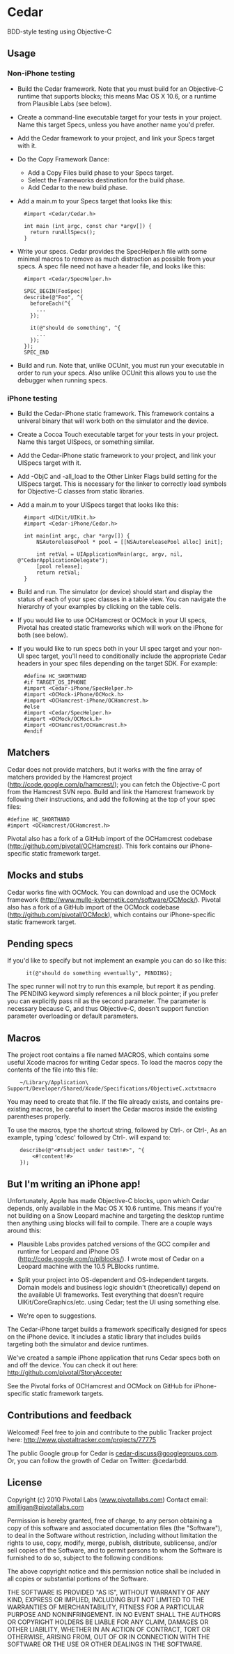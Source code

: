# Cedar

BDD-style testing using Objective-C


## Usage

### Non-iPhone testing

* Build the Cedar framework.  Note that you must build for an Objective-C
  runtime that supports blocks; this means Mac OS X 10.6, or a runtime from
  Plausible Labs (see below).
* Create a command-line executable target for your tests in your project.  Name
  this target Specs, unless you have another name you'd prefer.
* Add the Cedar framework to your project, and link your Specs target with it.
* Do the Copy Framework Dance:
    - Add a Copy Files build phase to your Specs target.
    - Select the Frameworks destination for the build phase.
    - Add Cedar to the new build phase.
* Add a main.m to your Specs target that looks like this:

        #import <Cedar/Cedar.h>

        int main (int argc, const char *argv[]) {
          return runAllSpecs();
        }

* Write your specs.  Cedar provides the SpecHelper.h file with some minimal
  macros to remove as much distraction as possible from your specs.  A spec
  file need not have a header file, and looks like this:

        #import <Cedar/SpecHelper.h>

        SPEC_BEGIN(FooSpec)
        describe(@"Foo", ^{
          beforeEach(^{
            ...
          });

          it(@"should do something", ^{
            ...
          });
        });
        SPEC_END

* Build and run.  Note that, unlike OCUnit, you must run your executable in
  order to run your specs.  Also unlike OCUnit this allows you to use the
  debugger when running specs.

### iPhone testing

* Build the Cedar-iPhone static framework.  This framework contains a univeral
  binary that will work both on the simulator and the device.
* Create a Cocoa Touch executable target for your tests in your project.  Name
  this target UISpecs, or something similar.
* Add the Cedar-iPhone static framework to your project, and link your UISpecs
  target with it.
* Add -ObjC and -all_load to the Other Linker Flags build setting for the
  UISpecs target.  This is necessary for the linker to correctly load symbols
  for Objective-C classes from static libraries.
* Add a main.m to your UISpecs target that looks like this:

        #import <UIKit/UIKit.h>
        #import <Cedar-iPhone/Cedar.h>

        int main(int argc, char *argv[]) {
            NSAutoreleasePool * pool = [[NSAutoreleasePool alloc] init];

            int retVal = UIApplicationMain(argc, argv, nil, @"CedarApplicationDelegate");
            [pool release];
            return retVal;
        }

* Build and run.  The simulator (or device) should start and display the status
  of each of your spec classes in a table view.  You can navigate the hierarchy
  of your examples by clicking on the table cells.
* If you would like to use OCHamcrest or OCMock in your UI specs, Pivotal has
  created static frameworks which will work on the iPhone for both (see below).
* If you would like to run specs both in your UI spec target and your non-UI
  spec target, you'll need to conditionally include the appropriate Cedar
  headers in your spec files depending on the target SDK.  For example:

        #define HC_SHORTHAND
        #if TARGET_OS_IPHONE
        #import <Cedar-iPhone/SpecHelper.h>
        #import <OCMock-iPhone/OCMock.h>
        #import <OCHamcrest-iPhone/OCHamcrest.h>
        #else
        #import <Cedar/SpecHelper.h>
        #import <OCMock/OCMock.h>
        #import <OCHamcrest/OCHamcrest.h>
        #endif


## Matchers

Cedar does not provide matchers, but it works with the fine array of matchers
provided by the Hamcrest project (http://code.google.com/p/hamcrest/); you can
fetch the Objective-C port from the Hamcrest SVN repo.  Build and link the
Hamcrest framework by following their instructions, and add the following at
the top of your spec files:

    #define HC_SHORTHAND
    #import <OCHamcrest/OCHamcrest.h>

Pivotal also has a fork of a GitHub import of the OCHamcrest codebase
(http://github.com/pivotal/OCHamcrest).  This fork contains our iPhone-specific
static framework target.


## Mocks and stubs

Cedar works fine with OCMock.  You can download and use the OCMock framework
(http://www.mulle-kybernetik.com/software/OCMock/).  Pivotal also has a fork of
a GitHub import of the OCMock codebase (http://github.com/pivotal/OCMock), which
contains our iPhone-specific static framework target.


## Pending specs

If you'd like to specify but not implement an example you can do so like this:

          it(@"should do something eventually", PENDING);

The spec runner will not try to run this example, but report it as pending.  The
PENDING keyword simply references a nil block pointer; if you prefer you can
explicitly pass nil as the second parameter.  The parameter is necessary because
C, and thus Objective-C, doesn't support function parameter overloading or
default parameters.

## Macros

The project root contains a file named MACROS, which contains some useful Xcode
macros for writing Cedar specs.  To load the macros copy the contents of the
file into this file:

        ~/Library/Application\ Support/Developer/Shared/Xcode/Specifications/ObjectiveC.xctxtmacro

You may need to create that file.  If the file already exists, and contains pre-
existing macros, be careful to insert the Cedar macros inside the existing
parentheses properly.

To use the macros, type the shortcut string, followed by Ctrl-. or Ctrl-,  As an
example, typing 'cdesc' followed by Ctrl-. will expand to:

        describe(@"<#!subject under test!#>", ^{
            <#!content!#>
        });


## But I'm writing an iPhone app!

Unfortunately, Apple has made Objective-C blocks, upon which Cedar depends,
only available in the Mac OS X 10.6 runtime.  This means if you're not building
on a Snow Leopard machine and targeting the desktop runtime then anything using
blocks will fail to compile.  There are a couple ways around this:

* Plausible Labs provides patched versions of the GCC compiler and runtime for
  Leopard and iPhone OS (http://code.google.com/p/plblocks/).  I wrote most of
  Cedar on a Leopard machine with the 10.5 PLBlocks runtime.

* Split your project into OS-dependent and OS-independent targets.  Domain
  models and business logic shouldn't (theoretically) depend on the available
  UI frameworks.  Test everything that doesn't require UIKit/CoreGraphics/etc.
  using Cedar; test the UI using something else.

* We're open to suggestions.

The Cedar-iPhone target builds a framework specifically designed for specs on
the iPhone device.  It includes a static library that includes builds targeting
both the simulator and device runtimes.

We've created a sample iPhone application that runs Cedar specs both on and off
the device.  You can check it out here: http://github.com/pivotal/StoryAccepter

See the Pivotal forks of OCHamcrest and OCMock on GitHub for iPhone-specific
static framework targets.


## Contributions and feedback

Welcomed!  Feel free to join and contribute to the public Tracker project here:
http://www.pivotaltracker.com/projects/77775

The public Google group for Cedar is cedar-discuss@googlegroups.com.  Or, you
can follow the growth of Cedar on Twitter: @cedarbdd.


## License

Copyright (c) 2010 Pivotal Labs (www.pivotallabs.com)
Contact email: amilligan@pivotallabs.com

Permission is hereby granted, free of charge, to any person
obtaining a copy of this software and associated documentation
files (the "Software"), to deal in the Software without
restriction, including without limitation the rights to use,
copy, modify, merge, publish, distribute, sublicense, and/or sell
copies of the Software, and to permit persons to whom the
Software is furnished to do so, subject to the following
conditions:

The above copyright notice and this permission notice shall be
included in all copies or substantial portions of the Software.

THE SOFTWARE IS PROVIDED "AS IS", WITHOUT WARRANTY OF ANY KIND,
EXPRESS OR IMPLIED, INCLUDING BUT NOT LIMITED TO THE WARRANTIES
OF MERCHANTABILITY, FITNESS FOR A PARTICULAR PURPOSE AND
NONINFRINGEMENT. IN NO EVENT SHALL THE AUTHORS OR COPYRIGHT
HOLDERS BE LIABLE FOR ANY CLAIM, DAMAGES OR OTHER LIABILITY,
WHETHER IN AN ACTION OF CONTRACT, TORT OR OTHERWISE, ARISING
FROM, OUT OF OR IN CONNECTION WITH THE SOFTWARE OR THE USE OR
OTHER DEALINGS IN THE SOFTWARE.
